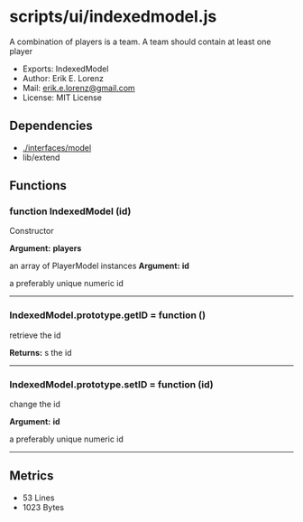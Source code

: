 # scripts/ui/indexedmodel.js


A combination of players is a team. A team should contain at least one player

* Exports: IndexedModel
* Author: Erik E. Lorenz 
* Mail: <erik.e.lorenz@gmail.com>
* License: MIT License


## Dependencies

* <a href="./interfaces/model.html">./interfaces/model</a>
* lib/extend

## Functions

###   function IndexedModel (id)
Constructor

**Argument:** **players**

an array of PlayerModel instances
**Argument:** **id**

a preferably unique numeric id

---


###   IndexedModel.prototype.getID = function ()
retrieve the id


**Returns:** s the id

---


###   IndexedModel.prototype.setID = function (id)
change the id

**Argument:** **id**

a preferably unique numeric id

---

## Metrics

* 53 Lines
* 1023 Bytes

